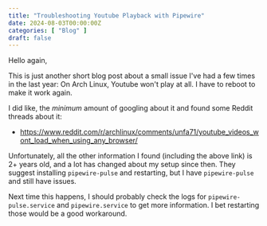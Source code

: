 ```yaml
---
title: "Troubleshooting Youtube Playback with Pipewire"
date: 2024-08-03T00:00:00Z
categories: [ "Blog" ]
draft: false
---
```


Hello again,

This is just another short blog post about a small issue I've had a few times in
the last year: On Arch Linux, Youtube won't play at all. I have to reboot to make
it work again.

I did like, the _minimum_ amount of googling about it and found some Reddit threads
about it:

- https://www.reddit.com/r/archlinux/comments/unfa71/youtube_videos_wont_load_when_using_any_browser/

Unfortunately, all the other information I found (including the above link) is 2+
years old, and a lot has changed about my setup since then. They suggest installing
`pipewire-pulse` and restarting, but I have `pipewire-pulse` and still have issues.

Next time this happens, I should probably check the logs for `pipewire-pulse.service`
and `pipewire.service` to get more information. I bet restarting those would be a good
workaround.
